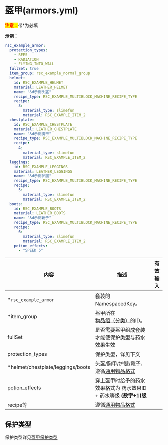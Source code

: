 # 盔甲(armors.yml)

<mark style="color:red;">**注意：**</mark>带\*为必填

**示例：**

```yaml
rsc_example_armor:
  protection_types:
    - BEES
    - RADIATION
    - FLYING_INTO_WALL
  fullSet: true
  item_group: rsc_example_normal_group
  helmet:
    id: RSC_EXAMPLE_HELMET
    material: LEATHER_HELMET
    name: "&d示例头盔"
    recipe_type: RSC_EXAMPLE_MULTIBLOCK_MACHINE_RECIPE_TYPE
    recipe:
      3:
        material_type: slimefun
        material: RSC_EXAMPLE_ITEM_2
  chestplate:
    id: RSC_EXAMPLE_CHESTPLATE
    material: LEATHER_CHESTPLATE
    name: "&d示例胸甲"
    recipe_type: RSC_EXAMPLE_MULTIBLOCK_MACHINE_RECIPE_TYPE
    recipe:
      4:
        material_type: slimefun
        material: RSC_EXAMPLE_ITEM_2
  leggings:
    id: RSC_EXAMPLE_LEGGINGS
    material: LEATHER_LEGGINGS
    name: "&d示例护腿"
    recipe_type: RSC_EXAMPLE_MULTIBLOCK_MACHINE_RECIPE_TYPE
    recipe:
      5:
        material_type: slimefun
        material: RSC_EXAMPLE_ITEM_2
  boots:
    id: RSC_EXAMPLE_BOOTS
    material: LEATHER_BOOTS
    name: "&d示例靴子"
    recipe_type: RSC_EXAMPLE_MULTIBLOCK_MACHINE_RECIPE_TYPE
    recipe:
      6:
        material_type: slimefun
        material: RSC_EXAMPLE_ITEM_2
    potion_effects:
      - "SPEED 5"
```

| 内容 | 描述 | 有效输入 |
| --- | ----------- | ----------------- |
| \*`rsc_example_armor` | 套装的NamespacedKey。 |  |
| \*item_group | 盔甲所在[物品组（分类）](file/groups.md)的ID。 |
| fullSet | 是否需要盔甲组成套装才能使保护类型与药水效果生效 |
| protection_types | 保护类型，详见下文 |
| \*helmet/chestplate/leggings/boots | 头盔/胸甲/护腿/靴子，遵循[通用物品格式](format/universal-item-format.md) |
| potion_effects | 穿上盔甲时给予的药水效果格式为 药水效果ID + 药水等级 **(数字+1)级** |
| recipe等 | 遵循[通用物品格式](format/universal-item-format.md) |

## 保护类型

保护类型详见[盔甲保护类型](https://slimefun.github.io/javadocs/Slimefun4/docs/io/github/thebusybiscuit/slimefun4/core/attributes/ProtectionType.html)
